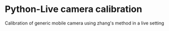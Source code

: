 # Python-Live camera calibration
 Calibration of generic mobile camera using zhang's method in a live setting
